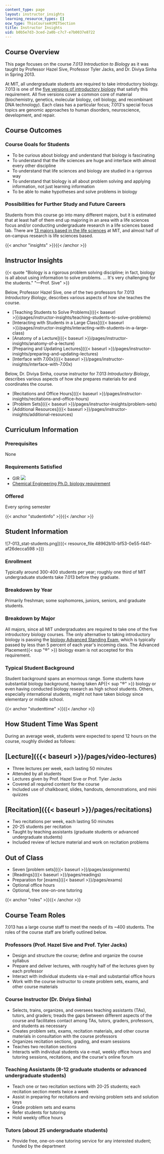 ```yaml
---
content_type: page
layout: instructor_insights
learning_resource_types: []
ocw_type: ThisCourseAtMITSection
title: Instructor Insights
uid: b0b5e7d3-3ced-2a0b-c7c7-e7b0037e8722
---
```


Course Overview
---------------

This page focuses on the course _7.013 Introduction to Biology_ as it was taught by Professor Hazel Sive, Professor Tyler Jacks, and Dr. Diviya Sinha in Spring 2013.

At MIT, all undergraduate students are required to take introductory biology. 7.013 is one of the [five versions of introductory biology](http://student.mit.edu/catalog/m7a.html) that satisfy this requirement. All five versions cover a common core of material (biochemistry, genetics, molecular biology, cell biology, and recombinant DNA technology). Each class has a particular focus; 7.013's special focus topics are genomic approaches to human disorders, neuroscience, development, and repair.

Course Outcomes
---------------

### Course Goals for Students

*   To be curious about biology and understand that biology is fascinating
*   To understand that the life sciences are huge and interface with almost every other discipline
*   To understand that life sciences and biology are studied in a rigorous way
*   To understand that biology is all about problem solving and applying information, not just learning information
*   To be able to make hypotheses and solve problems in biology

### Possibilities for Further Study and Future Careers

Students from this course go into many different majors, but it is estimated that at least half of them end up majoring in an area with a life sciences focus and/or conducting undergraduate research in a life sciences based lab. There are [13 majors based in the life sciences](http://lifesciences.scripts.mit.edu/undergraduate/index.php) at MIT, and almost half of on-campus research is life sciences based.

{{< anchor "insights" >}}{{< /anchor >}}

Instructor Insights
-------------------

{{< quote "Biology is a rigorous problem solving discipline; in fact, biology is all about using information to solve problems. ... It's very challenging for the students." "—Prof. Sive" >}}

Below, Professor Hazel Sive, one of the two professors for 7.013 _Introductory Biology_, describes various aspects of how she teaches the course.

*   [Teaching Students to Solve Problems]({{< baseurl >}}/pages/instructor-insights/teaching-students-to-solve-problems)
*   [Interacting with Students in a Large Class]({{< baseurl >}}/pages/instructor-insights/interacting-with-students-in-a-large-class)
*   [Anatomy of a Lecture]({{< baseurl >}}/pages/instructor-insights/anatomy-of-a-lecture)
*   [Preparing and Updating Lectures]({{< baseurl >}}/pages/instructor-insights/preparing-and-updating-lectures)
*   [Interface with 7.00x]({{< baseurl >}}/pages/instructor-insights/interface-with-7.00x)

Below, Dr. Diviya Sinha, course instructor for 7.013 _Introductory Biology_, describes various aspects of how she prepares materials for and coordinates the course.

*   [Recitations and Office Hours]({{< baseurl >}}/pages/instructor-insights/recitations-and-office-hours)
*   [Problem Sets]({{< baseurl >}}/pages/instructor-insights/problem-sets)
*   [Additional Resources]({{< baseurl >}}/pages/instructor-insights/additional-resources)

Curriculum Information
----------------------

### Prerequisites

None

### Requirements Satisfied

*   GIR ![](/images/educator/icon-question-gir.png)
*   [Chemical Engineering Ph.D. biology requirement](https://cheme.mit.edu/academics/graduate-students/graduate-programs/phdscd-program/)

### Offered

Every spring semester

{{< anchor "studentinfo" >}}{{< /anchor >}}

Student Information
-------------------

![7-013_stat-students.png]({{< resource_file 48962b10-bf53-0e55-f441-af26decca598 >}})

### Enrollment

Typically around 300-400 students per year; roughly one third of MIT undergraduate students take 7.013 before they graduate.

### Breakdown by Year

Primarily freshman; some sophomores, juniors, seniors, and graduate students.

### Breakdown by Major

All majors, since all MIT undergraduates are required to take one of the five introductory biology courses. The only alternative to taking introductory biology is passing the [biology Advanced Standing Exam](https://biology.mit.edu/undergraduate/advanced_standing_exam), which is typically passed by less than 5 percent of each year's incoming class. The Advanced Placement{{< sup "®" >}} biology exam is not accepted for this requirement.

### Typical Student Background

Student background spans an enormous range. Some students have substantial biology background, having taken AP{{< sup "®" >}} biology or even having conducted biology research as high school students. Others, especially international students, might not have taken biology since elementary or middle school.

{{< anchor "studenttime" >}}{{< /anchor >}}

How Student Time Was Spent
--------------------------

During an average week, students were expected to spend 12 hours on the course, roughly divided as follows:

[Lecture]({{< baseurl >}}/pages/video-lectures)
-----------------------------------------------

*   Three lectures per week, each lasting 50 minutes
*   Attended by all students
*   Lectures given by Prof. Hazel Sive or Prof. Tyler Jacks
*   Covered all required content for the course
*   Included use of chalkboard, slides, handouts, demonstrations, and mini quizzes

[Recitation]({{< baseurl >}}/pages/recitations)
-----------------------------------------------

*   Two recitations per week, each lasting 50 minutes
*   20-25 students per recitation
*   Taught by teaching assistants (graduate students or advanced undergraduate students)
*   Included review of lecture material and work on recitation problems

Out of Class
------------

*   Seven [problem sets]({{< baseurl >}}/pages/assignments)
*   [Readings]({{< baseurl >}}/pages/readings)
*   Preparation for [exams]({{< baseurl >}}/pages/exams)
*   Optional office hours
*   Optional, free one-on-one tutoring

{{< anchor "roles" >}}{{< /anchor >}}

Course Team Roles
-----------------

7.013 has a large course staff to meet the needs of its ~400 students. The roles of the course staff are briefly outlined below.

### Professors (Prof. Hazel Sive and Prof. Tyler Jacks)

*   Design and structure the course; define and organize the course syllabus
*   Prepare and deliver lectures, with roughly half of the lectures given by each professor
*   Interact with individual students via e-mail and substantial office hours
*   Work with the course instructor to create problem sets, exams, and other course materials

### Course Instructor (Dr. Diviya Sinha)

*   Selects, trains, organizes, and oversees teaching assistants (TAs), tutors, and graders; treads the gaps between different aspects of the course and facilitates contact among TAs, tutors, graders, professors, and students as necessary
*   Creates problem sets, exams, recitation materials, and other course materials in consultation with the course professors
*   Organizes recitation sections, grading, and exam sessions
*   Teaches two recitation sections
*   Interacts with individual students via e-mail, weekly office hours and tutoring sessions, recitations, and the course's online forum

### Teaching Assistants (8-12 graduate students or advanced undergraduate students)

*   Teach one or two recitation sections with 20-25 students; each recitation section meets twice a week
*   Assist in preparing for recitations and revising problem sets and solution keys
*   Grade problem sets and exams
*   Refer students for tutoring
*   Hold weekly office hours

### Tutors (about 25 undergraduate students)

*   Provide free, one-on-one tutoring service for any interested student; funded by the department